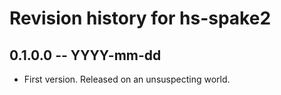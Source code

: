 # Revision history for hs-spake2

## 0.1.0.0  -- YYYY-mm-dd

* First version. Released on an unsuspecting world.
